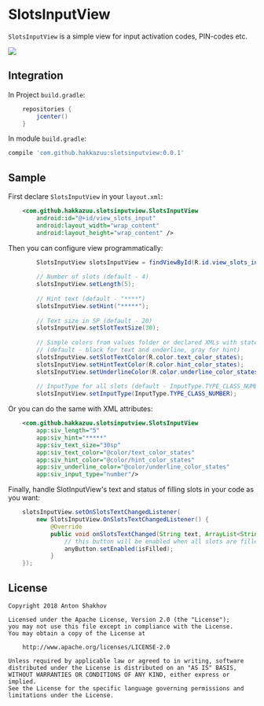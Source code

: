 # **SlotsInputView**

`SlotsInputView` is a simple view for input activation codes, PIN-codes etc.

![](https://imgur.com/N08gwIl.gif)

## **Integration**
In Project `build.gradle`:
```groovy
    repositories {
        jcenter()
    }
```

In module `build.gradle`:
```groovy
compile 'com.github.hakkazuu:slotsinputview:0.0.1'
```

## **Sample**
First declare `SlotsInputView` in your `layout.xml`:

```xml
    <com.github.hakkazuu.slotsinputview.SlotsInputView
        android:id="@+id/view_slots_input"
        android:layout_width="wrap_content"
        android:layout_height="wrap_content" />
```

Then you can configure view programmatically:
```java
        SlotsInputView slotsInputView = findViewById(R.id.view_slots_input);
        
        // Number of slots (default - 4)
        slotsInputView.setLength(5);
        
        // Hint text (default - "****")
        slotsInputView.setHint("*****");
        
        // Text size in SP (default - 20)
        slotsInputView.setSlotTextSize(30);
        
        // Simple colors from values folder or declared XMLs with states in res/color
        // (default - black for text and underline, gray for hint)
        slotsInputView.setSlotTextColor(R.color.text_color_states);
        slotsInputView.setHintTextColor(R.color.hint_color_states);
        slotsInputView.setUnderlineColor(R.color.underline_color_states);
        
        // InputType for all slots (default - InputType.TYPE_CLASS_NUMBER)
        slotsInputView.setInputType(InputType.TYPE_CLASS_NUMBER);
```

Or you can do the same with XML attributes: 

```xml
    <com.github.hakkazuu.slotsinputview.SlotsInputView
        app:siv_length="5"
        app:siv_hint="*****"
        app:siv_text_size="30sp"
        app:siv_text_color="@color/text_color_states"
        app:siv_hint_color="@color/hint_color_states"
        app:siv_underline_color="@color/underline_color_states"
        app:siv_input_type="number"/>
```

Finally, handle SlotInputView's text and status of filling slots in your code as you want: 
```java
    slotsInputView.setOnSlotsTextChangedListener(
        new SlotsInputView.OnSlotsTextChangedListener() {
            @Override
            public void onSlotsTextChanged(String text, ArrayList<String> textArrayList, boolean isFilled) {
                // this button will be enabled when all slots are filled
                anyButton.setEnabled(isFilled);
            }
    });
```

## **License**

    Copyright 2018 Anton Shakhov
    
    Licensed under the Apache License, Version 2.0 (the "License");
    you may not use this file except in compliance with the License.
    You may obtain a copy of the License at
    
        http://www.apache.org/licenses/LICENSE-2.0
    
    Unless required by applicable law or agreed to in writing, software
    distributed under the License is distributed on an "AS IS" BASIS,
    WITHOUT WARRANTIES OR CONDITIONS OF ANY KIND, either express or implied.
    See the License for the specific language governing permissions and
    limitations under the License.
